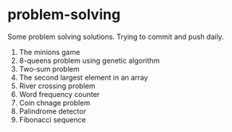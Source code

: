 # problem-solving
Some problem solving solutions. Trying to commit and push daily.

1. The minions game
2. 8-queens problem using genetic algorithm
3. Two-sum problem
4. The second largest element in an array
5. River crossing problem
6. Word frequency counter
7. Coin chnage problem
8. Palindrome detector
9. Fibonacci sequence